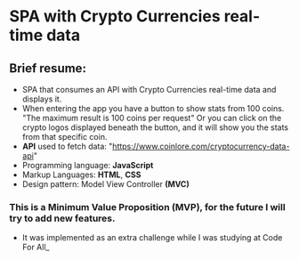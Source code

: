 # SPA with Crypto Currencies real-time data 
## Brief resume:
* SPA that consumes an API with Crypto Currencies real-time data and displays it.
* When entering the app you have a button to show stats from 100 coins. "The maximum result is 100 coins per request" Or you can click on the crypto logos displayed beneath the button, and it will show you the stats from that specific coin.
* **API** used to fetch data: "https://www.coinlore.com/cryptocurrency-data-api"
* Programming language: **JavaScript**
* Markup Languages: **HTML**, **CSS**
* Design pattern: Model View Controller **(MVC)**


### This is a Minimum Value Proposition (MVP), for the future I will try to add new features.
* It was implemented as an extra challenge while I was studying at Code For All_





